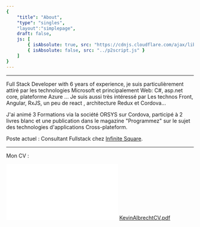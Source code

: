 ```yaml
---
{
	"title": "About",
	"type": "singles",
	"layout":"simplepage",
	draft: false,
	js: [
		{ isAbsolute: true, src: "https://cdnjs.cloudflare.com/ajax/libs/p2.js/0.7.1/p2.min.js"},
		{ isAbsolute: false, src: "../p2script.js" }
	]
}
---
```

<style type="text/css">
object{
	height:90vh;
}</style>
<!-- <canvas width="600" height="400" id="title"></canvas> -->
___
Full Stack Developer with 6 years of experience, je suis particulièrement attiré par les technologies Microsoft et principalement Web: C#, asp.net core, plateforme Azure ... Je suis aussi très intéressé par Les technos Front, Angular, RxJS,  un peu de react , architecture Redux et Cordova... 

J'ai animé 3 Formations via la société ORSYS sur Cordova, participé à 2 livres blanc et une publication dans le magazine "Programmez" sur le sujet des technologies d'applications Cross-plateform.
  
Poste actuel : Consultant Fullstack chez <a href="https://infinitesquare.com/" target="_blank">Infinite Square</a>. 

___

<p>Mon CV :</p>
<object data="/documents/KevinAlbrechtCV-EN.pdf" type="application/pdf" width="700px">
    <embed src="/documents/KevinAlbrechtCV-EN.pdf">
        <a href="/documents/KevinAlbrechtCV-EN.pdf">KevinAlbrechtCV.pdf</a>
    </embed>
</object>